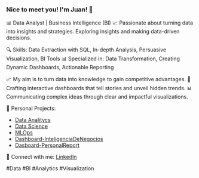 ### Nice to meet you! I'm Juan! 👋

📊 Data Analyst | Business Intelligence (BI) 📈
Passionate about turning data into insights and strategies. Exploring insights and making data-driven decisions.

🔍 Skills: Data Extraction with SQL, In-depth Analysis, Persuasive Visualization, BI Tools
📊 Specialized in: Data Transformation, Creating Dynamic Dashboards, Actionable Reporting

📈 My aim is to turn data into knowledge to gain competitive advantages.
🎯 Crafting interactive dashboards that tell stories and unveil hidden trends.
📊 Communicating complex ideas through clear and impactful visualizations.


🔗 Personal Projects:
   - [Data Analitycs](https://github.com/JuanPedroAguinaga/S-P500)
   - [Data Science](https://github.com/JuanPedroAguinaga/Score_Movies_EDA_SistemaDeRecomendacion)
   - [MLOps](https://github.com/JuanPedroAguinaga/sistema_recomendacion_mlops)
   - [Dashboard-InteligenciaDeNegocios](https://github.com/JuanPedroAguinaga/MelPar/tree/main)
   - [Dasboard-PersonalReport](https://github.com/JuanPedroAguinaga/PersonaReport/tree/main)

🔗 Connect with me: [LinkedIn](https://www.linkedin.com/in/juan-pedro-aguinaga/)

#Data #BI #Analytics #Visualization
